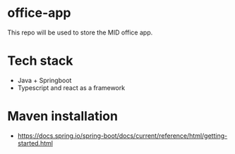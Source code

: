 # office-app
This repo will be used to store the MID office app.


# Tech stack
- Java + Springboot
- Typescript and react as a framework

# Maven installation

* https://docs.spring.io/spring-boot/docs/current/reference/html/getting-started.html
